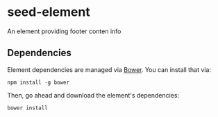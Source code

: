 # seed-element

An element providing footer conten info


## Dependencies

Element dependencies are managed via [Bower](http://bower.io/). You can
install that via:

    npm install -g bower

Then, go ahead and download the element's dependencies:

    bower install
